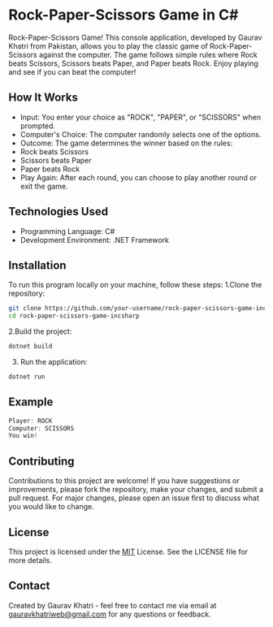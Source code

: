 # Rock-Paper-Scissors Game in C#

Rock-Paper-Scissors Game! This console application, developed by Gaurav Khatri from Pakistan, allows you to play the classic game of Rock-Paper-Scissors against the computer. The game follows simple rules where Rock beats Scissors, Scissors beats Paper, and Paper beats Rock. Enjoy playing and see if you can beat the computer!
## How It Works

 * Input: You enter your choice as "ROCK", "PAPER", or "SCISSORS" when prompted.
* Computer's Choice: The computer randomly selects one of the options.
 * Outcome: The game determines the winner based on the rules:
  * Rock beats Scissors
 * Scissors beats Paper
 * Paper beats Rock
 * Play Again: After each round, you can choose to play another round or exit the game.
## Technologies Used
 * Programming Language: C#
 * Development Environment: .NET Framework
## Installation
To run this program locally on your machine, follow these steps:
1.Clone the repository:
```bash
git clone https://github.com/your-username/rock-paper-scissors-game-incsharp.git
cd rock-paper-scissors-game-incsharp
```
2.Build the project:
```bash
dotnet build
```
3. Run the application:
```bash
dotnet run
```


## Example

```c#
Player: ROCK
Computer: SCISSORS
You win!

```

## Contributing

Contributions to this project are welcome! If you have suggestions or improvements, please fork the repository, make your changes, and submit a pull request. For major changes, please open an issue first to discuss what you would like to change.

## License

This project is licensed under the [MIT](https://choosealicense.com/licenses/mit/) License. See the LICENSE file for more details.

## Contact
Created by Gaurav Khatri - feel free to contact me via email at gauravkhatriweb@gmail.com for any questions or feedback.

